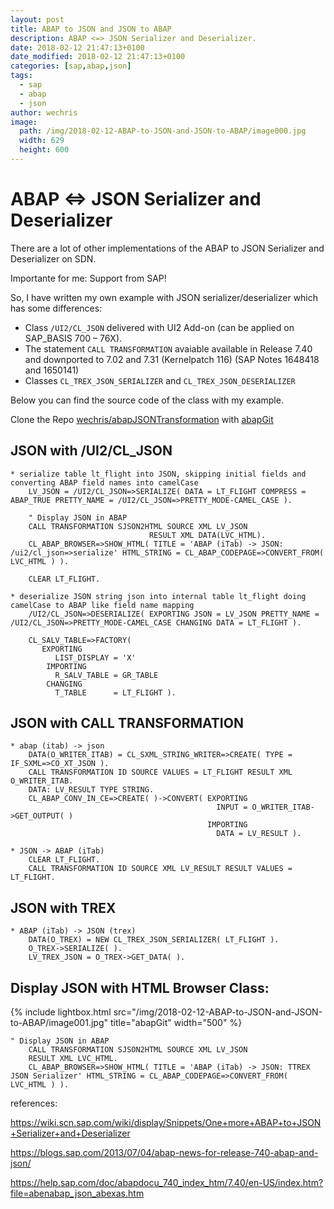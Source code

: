 ```yaml
---
layout: post
title: ABAP to JSON and JSON to ABAP 
description: ABAP <=> JSON Serializer and Deserializer.
date: 2018-02-12 21:47:13+0100
date_modified: 2018-02-12 21:47:13+0100
categories: [sap,abap,json]
tags:
  - sap
  - abap
  - json
author: wechris
image:
  path: /img/2018-02-12-ABAP-to-JSON-and-JSON-to-ABAP/image000.jpg
  width: 629
  height: 600
---
```


# ABAP <=> JSON Serializer and Deserializer #

There are a lot of other implementations of the ABAP to JSON Serializer and Deserializer on SDN.

Importante for me: Support from SAP!

So, I have written my own example with JSON serializer/deserializer which has some differences:
- Class <code>/UI2/CL_JSON</code> delivered with UI2 Add-on (can be applied on SAP_BASIS 700 – 76X).
- The statement <code>CALL TRANSFORMATION</code> avaiable available in Release 7.40 and downported to 7.02 and 7.31 (Kernelpatch 116) (SAP Notes 1648418 and 1650141) 
- Classes <code>CL_TREX_JSON_SERIALIZER</code> and <code>CL_TREX_JSON_DESERIALIZER</code>

Below you can find the source code of the class with my example.

Clone the Repo [wechris/abapJSONTransformation](https://github.com/wechris/abapJSONTransformation) with [abapGit](https://github.com/larshp/abapGit)


## JSON with /UI2/CL_JSON ##

```abap
* serialize table lt_flight into JSON, skipping initial fields and converting ABAP field names into camelCase
    LV_JSON = /UI2/CL_JSON=>SERIALIZE( DATA = LT_FLIGHT COMPRESS = ABAP_TRUE PRETTY_NAME = /UI2/CL_JSON=>PRETTY_MODE-CAMEL_CASE ).

    " Display JSON in ABAP
    CALL TRANSFORMATION SJSON2HTML SOURCE XML LV_JSON
                               RESULT XML DATA(LVC_HTML).
    CL_ABAP_BROWSER=>SHOW_HTML( TITLE = 'ABAP (iTab) -> JSON: /ui2/cl_json=>serialize' HTML_STRING = CL_ABAP_CODEPAGE=>CONVERT_FROM( LVC_HTML ) ).

    CLEAR LT_FLIGHT.

* deserialize JSON string json into internal table lt_flight doing camelCase to ABAP like field name mapping
    /UI2/CL_JSON=>DESERIALIZE( EXPORTING JSON = LV_JSON PRETTY_NAME = /UI2/CL_JSON=>PRETTY_MODE-CAMEL_CASE CHANGING DATA = LT_FLIGHT ).

    CL_SALV_TABLE=>FACTORY(
       EXPORTING
          LIST_DISPLAY = 'X'
        IMPORTING
          R_SALV_TABLE = GR_TABLE
        CHANGING
          T_TABLE      = LT_FLIGHT ).
```

## JSON with CALL TRANSFORMATION ##

```abap
* abap (itab) -> json
    DATA(O_WRITER_ITAB) = CL_SXML_STRING_WRITER=>CREATE( TYPE = IF_SXML=>CO_XT_JSON ).
    CALL TRANSFORMATION ID SOURCE VALUES = LT_FLIGHT RESULT XML O_WRITER_ITAB.
    DATA: LV_RESULT TYPE STRING.
    CL_ABAP_CONV_IN_CE=>CREATE( )->CONVERT( EXPORTING
                                              INPUT = O_WRITER_ITAB->GET_OUTPUT( )
                                            IMPORTING
                                              DATA = LV_RESULT ).

* JSON -> ABAP (iTab)
    CLEAR LT_FLIGHT.
    CALL TRANSFORMATION ID SOURCE XML LV_RESULT RESULT VALUES = LT_FLIGHT.
```

## JSON with TREX ##
```abap
* ABAP (iTab) -> JSON (trex)
    DATA(O_TREX) = NEW CL_TREX_JSON_SERIALIZER( LT_FLIGHT ).
    O_TREX->SERIALIZE( ).
    LV_TREX_JSON = O_TREX->GET_DATA( ).
```

## Display JSON with HTML Browser Class: ##
{% include lightbox.html src="/img/2018-02-12-ABAP-to-JSON-and-JSON-to-ABAP/image001.jpg" title="abapGit" width="500" %}
```abap
" Display JSON in ABAP
    CALL TRANSFORMATION SJSON2HTML SOURCE XML LV_JSON
    RESULT XML LVC_HTML.
    CL_ABAP_BROWSER=>SHOW_HTML( TITLE = 'ABAP (iTab) -> JSON: TTREX JSON Serializer' HTML_STRING = CL_ABAP_CODEPAGE=>CONVERT_FROM( LVC_HTML ) ).
```


references:

https://wiki.scn.sap.com/wiki/display/Snippets/One+more+ABAP+to+JSON+Serializer+and+Deserializer

https://blogs.sap.com/2013/07/04/abap-news-for-release-740-abap-and-json/

https://help.sap.com/doc/abapdocu_740_index_htm/7.40/en-US/index.htm?file=abenabap_json_abexas.htm

